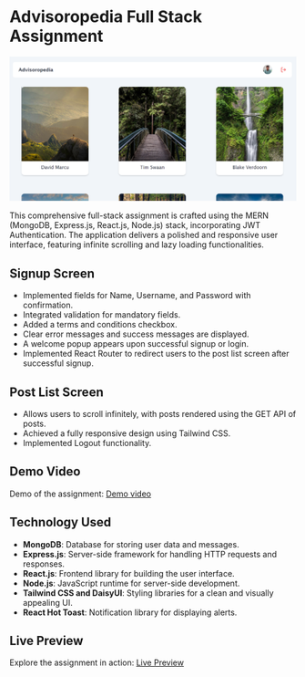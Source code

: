 # Advisoropedia Full Stack Assignment

![Assignment Screenshot](./frontend/src/assets/image.png)

This comprehensive full-stack assignment is crafted using the MERN (MongoDB, Express.js, React.js, Node.js) stack, incorporating JWT Authentication. The application delivers a polished and responsive user interface, featuring infinite scrolling and lazy loading functionalities.

## Signup Screen

- Implemented fields for Name, Username, and Password with confirmation.
- Integrated validation for mandatory fields.
- Added a terms and conditions checkbox.
- Clear error messages and success messages are displayed.
- A welcome popup appears upon successful signup or login.
- Implemented React Router to redirect users to the post list screen after successful signup.

## Post List Screen

- Allows users to scroll infinitely, with posts rendered using the GET API of posts.
- Achieved a fully responsive design using Tailwind CSS.
- Implemented Logout functionality. 

## Demo Video
Demo of the assignment: [Demo video](https://drive.google.com/file/d/1LtVPG-7xjY44kshUsnwB9k8ffkS5SjjS/view?usp=sharing)  


## Technology Used

- **MongoDB**: Database for storing user data and messages.
- **Express.js**: Server-side framework for handling HTTP requests and responses.
- **React.js**: Frontend library for building the user interface.
- **Node.js**: JavaScript runtime for server-side development.
- **Tailwind CSS and DaisyUI**: Styling libraries for a clean and visually appealing UI.
- **React Hot Toast**: Notification library for displaying alerts.

## Live Preview

Explore the assignment in action: [Live Preview]()


